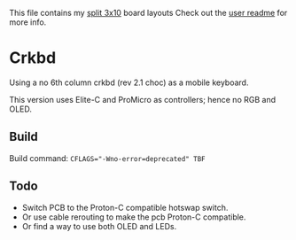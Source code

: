 This file contains my [split 3x10](../../../default/split_3x10) board layouts
Check out the [user readme](../../../../users/bbaserdem/README.md) for more info.

# Crkbd

Using a no 6th column crkbd (rev 2.1 choc) as a mobile keyboard.

This version uses Elite-C and ProMicro as controllers; hence no RGB and OLED.

## Build

Build command: `CFLAGS="-Wno-error=deprecated" TBF`

## Todo

* Switch PCB to the Proton-C compatible hotswap switch.
* Or use cable rerouting to make the pcb Proton-C compatible.
* Or find a way to use both OLED and LEDs.
